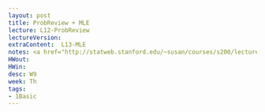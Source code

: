 ```yaml
---
layout: post
title: ProbReview + MLE  
lecture: L12-ProbReview 
lectureVersion: 
extraContent:  L13-MLE
notes: <a href="http://statweb.stanford.edu/~susan/courses/s200/lectures/lect11.pdf"> MLE </a>  + <a href="https://scikit-learn.org/stable/auto_examples/classification/plot_classifier_comparison.html"> compare classifiers </a> 
HWout: 
HWin:  
desc: W9
week: Th
tags:
- 1Basic
---
```

